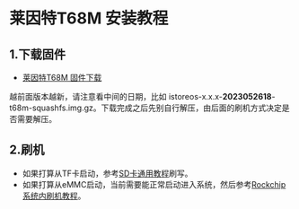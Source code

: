 # 莱因特T68M 安装教程

## 1.下载固件

* [莱因特T68M 固件下载](https://fw.koolcenter.com/iStoreOS/t68m/)

越前面版本越新，请注意看中间的日期，比如 istoreos-x.x.x-**2023052618**-t68m-squashfs.img.gz。下载完成之后先别自行解压，由后面的刷机方式决定是否需要解压。

## 2.刷机
* 如果打算从TF卡启动，参考[SD卡通用教程](/zh/guide/istoreos/install_sd.html)刷写。
* 如果打算从eMMC启动，当前需要能正常启动进入系统，然后参考[Rockchip 系统内刷机教程](/zh/guide/istoreos/install_rockchip_emmc.html)。
